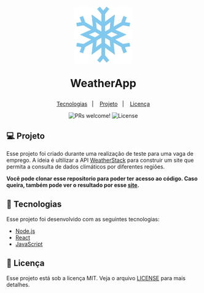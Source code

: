 <h1 align="center">
    <img  alt="weatherapp" title="weatherapp" src=.github\logo.svg width="150"/>
  <p>WeatherApp</p>         
</h1>

<p align="center">
  <a href="#-tecnologias">Tecnologias</a>&nbsp;&nbsp;&nbsp;|&nbsp;&nbsp;&nbsp;
  <a href="#-projeto">Projeto</a>&nbsp;&nbsp;&nbsp;|&nbsp;&nbsp;&nbsp;
  <a href="#memo-licença">Licença</a>
</p>

<p align="center">
 <img src="https://img.shields.io/static/v1?label=PRs&message=welcome&color=15C3D6&labelColor=000000" alt="PRs welcome!" />

  <img alt="License" src="https://img.shields.io/static/v1?label=license&message=MIT&color=15C3D6&labelColor=000000">
</p>

## 💻 Projeto

Esse projeto foi criado durante uma realização de teste para uma vaga de emprego. A ideia é ultilizar a API [WeatherStack](https://weatherstack.com/) para construir um site que permita a consulta de dados climáticos por diferentes regiões.

**Você pode clonar esse repositorio para poder ter acesso ao código. Caso queira, também pode ver o resultado por esse [site](https://weather-app.dlucascampelo.vercel.app/).**

## 🚀 Tecnologias

Esse projeto foi desenvolvido com as seguintes tecnologias:

- [Node.js](https://nodejs.org/en/)
- [React](https://reactjs.org)
- [JavaScript](https://www.javascript.com/)

## :memo: Licença

Esse projeto está sob a licença MIT. Veja o arquivo [LICENSE](LICENSE) para mais detalhes.
